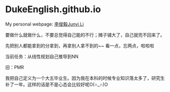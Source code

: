 # DukeEnglish.github.io
My personal webpage: [李俊毅Junyi Li](http://dukeenglish.github.io)

要做什么就做什么，不要总觉得自己能的不行；摊子铺大了，自己就兜不回来了。

先把别人都能拿到的分拿到，再拿别人拿不到的~~ 看一点，忘两点，啦啦啦

当前任务：从线性规划自己推导到NN

旧：PMR

我把自己定义为一个大五毕业生。因为我在本科的时候专业知识落太多了，研究生补了一年。这样的话是不是心态会比较好呢O(∩_∩)O
